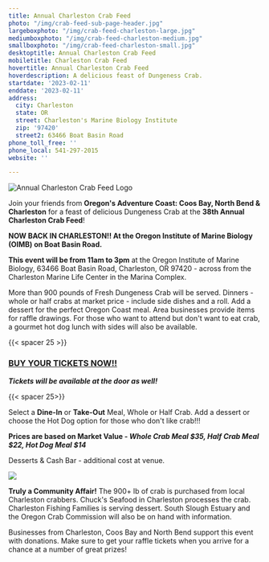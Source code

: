 ```yaml
---
title: Annual Charleston Crab Feed
photo: "/img/crab-feed-sub-page-header.jpg"
largeboxphoto: "/img/crab-feed-charleston-large.jpg"
mediumboxphoto: "/img/crab-feed-charleston-medium.jpg"
smallboxphoto: "/img/crab-feed-charleston-small.jpg"
desktoptitle: Annual Charleston Crab Feed
mobiletitle: Charleston Crab Feed
hovertitle: Annual Charleston Crab Feed
hoverdescription: A delicious feast of Dungeness Crab.
startdate: '2023-02-11'
enddate: '2023-02-11'
address:
  city: Charleston
  state: OR
  street: Charleston's Marine Biology Institute
  zip: '97420'
  street2: 63466 Boat Basin Road
phone_toll_free: ''
phone_local: 541-297-2015
website: ''

---
```

![Annual Charleston Crab Feed Logo](/img/crab-feed-logo.jpg)

Join your friends from **Oregon's Adventure Coast: Coos Bay, North Bend & Charleston** for a feast of delicious Dungeness Crab at the **38th Annual Charleston Crab Feed**!

**NOW BACK IN CHARLESTON!! At the Oregon Institute of Marine Biology (OIMB) on Boat Basin Road.**

**This event will be from 11am to 3pm** at the Oregon Institute of Marine Biology, 63466 Boat Basin Road, Charleston, OR 97420 - across from the Charleston Marine Life Center in the Marina Complex.

More than 900 pounds of Fresh Dungeness Crab will be served. Dinners - whole or half crabs at market price - include side dishes and a roll. Add a dessert for the perfect Oregon Coast meal. Area businesses provide items for raffle drawings. For those who want to attend but don't want to eat crab, a gourmet hot dog lunch with sides will also be available.

{{< spacer 25 >}}

### <a href="https://www.eventbrite.com/e/38th-annual-charleston-crab-feed-tickets-489128946847" class="learn-more-anywhere-btn" target="_blank">BUY YOUR TICKETS NOW!!</a>

**_Tickets will be available at the door as well!_**

{{< spacer 25>}}

Select a **Dine-In** or **Take-Out** Meal, Whole or Half Crab. Add a dessert or choose the Hot Dog option for those who don't like crab!!!

**Prices are based on Market Value - _Whole Crab Meal $35, Half Crab Meal $22, Hot Dog Meal $14_**

Desserts & Cash Bar - additional cost at venue.

![](/img/crab-feed-collage.jpg)

**Truly a Community Affair!** The 900+ lb of crab is purchased from local Charleston crabbers. Chuck's Seafood in Charleston processes the crab.  Charleston Fishing Families is serving dessert. South Slough Estuary and the Oregon Crab Commission will also be on hand with information.

Businesses from Charleston, Coos Bay and North Bend support this event with donations. Make sure to get your raffle tickets when you arrive for a chance at a number of great prizes!